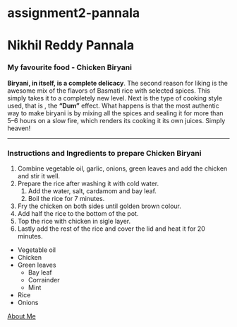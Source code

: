 # assignment2-pannala

# Nikhil Reddy Pannala

### My favourite food - Chicken Biryani

**Biryani, in itself, is a complete delicacy**. The second reason for liking is the awesome mix of the flavors of Basmati rice with selected spices. This simply takes it to a completely new level. Next is the type of cooking style used, that is , the **“Dum”** effect. What happens is that the most authentic way to make biryani is by mixing all the spices and sealing it for more than 5–6 hours on a slow fire, which renders its cooking it its own juices. Simply heaven!

---

### Instructions and Ingredients to prepare Chicken Biryani
1. Combine vegetable oil, garlic, onions, green leaves and add the chicken and stir it well.
2. Prepare the rice after washing it with cold water.
    1. Add the water, salt, cardamom and bay leaf.
    2. Boil the rice for 7 minutes.
3. Fry the chicken on both sides until golden brown colour.
4. Add half the rice to the bottom of the pot.
5. Top the rice with chicken in sigle layer.
6. Lastly add the rest of the rice and cover the lid and heat it for 20 minutes. 

* Vegetable oil
* Chicken
* Green leaves
    * Bay leaf
    * Corrainder
    * Mint
* Rice
* Onions


[About Me](AboutMe.md)